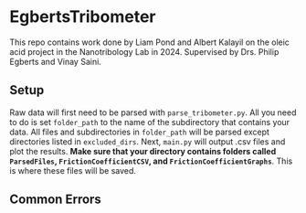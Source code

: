 # EgbertsTribometer
This repo contains work done by Liam Pond and Albert Kalayil on the oleic acid project in the Nanotribology Lab in 2024. Supervised by Drs. Philip Egberts and Vinay Saini. 

## Setup

Raw data will first need to be parsed with ```parse_tribometer.py```. All you need to do is set ```folder_path``` to the name of the subdirectory that contains your data. All files and subdirectories in ```folder_path``` will be parsed except directories listed in ```excluded_dirs```. Next, ```main.py``` will output .csv files and plot the results. <strong>Make sure that your directory contains folders called ```ParsedFiles```, ```FrictionCoefficientCSV```, and ```FrictionCoefficientGraphs```</strong>. This is where these files will be saved. 

## Common Errors

